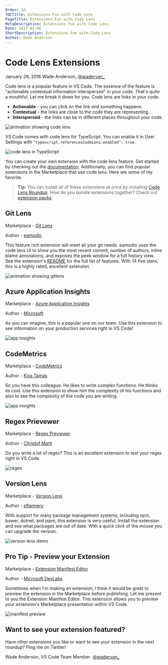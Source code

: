 ```yaml
---
Order: 24
TOCTitle: Extensions Fun with Code Lens
PageTitle: Extensions Fun with Code Lens
MetaDescription: Extensions Fun with Code Lens
Date: 2017-02-06
ShortDescription: Extensions Fun with Code Lens
Author: Wade Anderson
---
```

# Code Lens Extensions

January 28, 2016 Wade Anderson, [@waderyan_](https://twitter.com/waderyan_)

Code lens is a popular feature in VS Code. The essence of the feature is "actionable contextual information interspersed" in your code. That's quite a mouthful. Let me break it down for you. Code lens are links in your code. 

- **Actionable** - you can click on the link and something happens. 
- **Contextual** - the links are close to the code they are representing.
- **Interspersed** - the links can be in different places throughout your code. 

![animation showing code lens](2017_02_06_code_lens.gif)

VS Code comes with code lens for TypeScript. You can enable it in User Settings with `"typescript.referencesCodeLens.enabled": true`.

![code lens in TypeScript](2017_02_06_typescript_code_lens.png)

You can create your own extension with the code lens feature. Get started by checking out the [documentation](/docs/extensions/language-support.md#codelens-show-actionable-context-information-within-source-code). Additionally, you can find popular extensions in the Marketplace that use code lens. Here are some of my favorite. 

> **Tip:** You can install all of these extensions at once by installing [Code Lens Roundup](TODO). How do you bundle extensions together? Check out [extension packs](Docs/extensionAPI/extension-manifest.md#extension-packs). 

## Git Lens

Marketplace - [Git Lens](https://marketplace.visualstudio.com/items?itemName=eamodio.gitlens)

Author - [eamodio](https://marketplace.visualstudio.com/search?term=publisher%3A%22eamodio%22&target=VSCode)

This feature rich extension will meet all your git needs. eamodio uses the code lens UI to show you the most recent commit, number of authors, inline blame annotations, and exposes the peek window for a full history view. See the extension's [README](https://marketplace.visualstudio.com/items?itemName=eamodio.gitlens) for the full list of features. With 14 five stars, this is a highly rated, excellent extension. 

![animation showing gitlens](2017_02_06_preview_gitlens.gif)

## Azure Application Insights

Marketplace - [Azure Application Insights](https://marketplace.visualstudio.com/items?itemName=VisualStudioOnlineApplicationInsights.application-insights)

Author - [Microsoft](https://marketplace.visualstudio.com/search?term=publisher%3A%22Microsoft%22&target=VSCode)

As you can imagine, this is a popular one on our team. Use this extension to see information on your production services right in VS Code!

![app insights](2017_02_06_appinsights.gif)

## CodeMetrics

Marketplace - [CodeMetrics](https://marketplace.visualstudio.com/items?itemName=kisstkondoros.vscode-codemetrics)

Author - [Kiss Tamás](https://marketplace.visualstudio.com/search?term=publisher%3A%22Kiss%20Tam%C3%A1s%22&target=VSCode)

So you have this colleague. He likes to write complex functions. He thinks its cool. Use this extension to show him the complexity of his functions and also to see the complexity of the code you are writing. 

![app insights](2017_02_06_code_lens.gif)

## Regex Prievewer

Marketplace - [Regex Previewer](https://marketplace.visualstudio.com/items?itemName=chrmarti.regex)

Author - [Christof Marti](https://marketplace.visualstudio.com/search?term=publisher%3A%22Christof%20Marti%22&target=VSCode)

Do you write a lot of regex? This is an excellent extension to test your regex right in VS Code. 

![regex](2017_02_06_regex.gif)

## Version Lens

Marketplace - [Version Lens](https://marketplace.visualstudio.com/items?itemName=pflannery.vscode-versionlens)

Author - [pflannery](https://marketplace.visualstudio.com/search?term=publisher%3A%22pflannery%22&target=VSCode)

With support for many package management systems, including npm, bower, dotnet, and jspm, this extension is very useful. Install the extension and see what packages are out of date. With a quick click of the mouse you can upgrade the version. 

![version lens demo](2017_02_06_versionlens.png)

## Pro Tip - Preview your Extension

Marketplace - [Extension Manifest Editor](https://marketplace.visualstudio.com/items?itemName=ms-devlabs.extension-manifest-editor)

Author - [Microsoft DevLabs](https://marketplace.visualstudio.com/search?term=publisher%3A%22Microsoft%20DevLabs%22&target=VSCode)

Sometimes when I'm making an extension, I think it would be great to preview the extension in the Marketplace before publishing. Let me present to you the Extension Manifest Editor. This extension allows you to preview your extension's Marketplace presentation within VS Code. 

![manifest preview](2017_02_06_manifest_preview.gif)

## Want to see your extension featured?

Have other extensions you like or want to see your extension in the next roundup? Ping me on Twitter!

Wade Anderson, VS Code Team Member 
[@waderyan_](https://twitter.com/waderyan_)